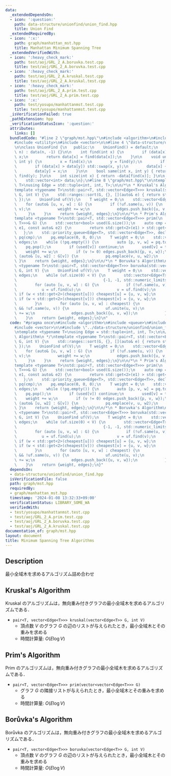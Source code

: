 ```yaml
---
data:
  _extendedDependsOn:
  - icon: ':question:'
    path: data-structure/unionfind/union_find.hpp
    title: Union Find
  _extendedRequiredBy:
  - icon: ':x:'
    path: graph/manhattan_mst.hpp
    title: Manhattan Minimum Spanning Tree
  _extendedVerifiedWith:
  - icon: ':heavy_check_mark:'
    path: test/aoj/GRL_2_A.boruvka.test.cpp
    title: test/aoj/GRL_2_A.boruvka.test.cpp
  - icon: ':heavy_check_mark:'
    path: test/aoj/GRL_2_A.kruskal.test.cpp
    title: test/aoj/GRL_2_A.kruskal.test.cpp
  - icon: ':heavy_check_mark:'
    path: test/aoj/GRL_2_A.prim.test.cpp
    title: test/aoj/GRL_2_A.prim.test.cpp
  - icon: ':x:'
    path: test/yosupo/manhattanmst.test.cpp
    title: test/yosupo/manhattanmst.test.cpp
  _isVerificationFailed: true
  _pathExtension: hpp
  _verificationStatusIcon: ':question:'
  attributes:
    links: []
  bundledCode: "#line 2 \"graph/mst.hpp\"\n#include <algorithm>\n#include <queue>\n\
    #include <utility>\n#include <vector>\n\n#line 4 \"data-structure/unionfind/union_find.hpp\"\
    \n\nclass UnionFind {\n   public:\n    UnionFind() = default;\n    explicit UnionFind(int\
    \ n) : data(n, -1) {}\n\n    int find(int x) {\n        if (data[x] < 0) return\
    \ x;\n        return data[x] = find(data[x]);\n    }\n\n    void unite(int x,\
    \ int y) {\n        x = find(x);\n        y = find(y);\n        if (x == y) return;\n\
    \        if (data[x] > data[y]) std::swap(x, y);\n        data[x] += data[y];\n\
    \        data[y] = x;\n    }\n\n    bool same(int x, int y) { return find(x) ==\
    \ find(y); }\n\n    int size(int x) { return -data[find(x)]; }\n\n   private:\n\
    \    std::vector<int> data;\n};\n#line 8 \"graph/mst.hpp\"\n\ntemplate <typename\
    \ T>\nusing Edge = std::tuple<int, int, T>;\n\n/*\n * Kruskal's Algorithm\n */\n\
    template <typename T>\nstd::pair<T, std::vector<Edge<T>>> kruskal(std::vector<Edge<T>>\
    \ G, int V) {\n    std::ranges::sort(G, {}, [](auto& e) { return std::get<2>(e);\
    \ });\n    UnionFind uf(V);\n    T weight = 0;\n    std::vector<Edge<T>> edges;\n\
    \    for (auto& [u, v, w] : G) {\n        if (!uf.same(u, v)) {\n            uf.unite(u,\
    \ v);\n            weight += w;\n            edges.push_back({u, v, w});\n   \
    \     }\n    }\n    return {weight, edges};\n}\n\n/*\n * Prim's Algorithm\n */\n\
    template <typename T>\nstd::pair<T, std::vector<Edge<T>>> prim(\n    const std::vector<std::vector<std::pair<int,\
    \ T>>>& G) {\n    std::vector<bool> used(G.size());\n    auto cmp = [](const auto&\
    \ e1, const auto& e2) {\n        return std::get<2>(e1) > std::get<2>(e2);\n \
    \   };\n    std::priority_queue<Edge<T>, std::vector<Edge<T>>, decltype(cmp)>\
    \ pq(cmp);\n    pq.emplace(0, 0, 0);\n    T weight = 0;\n    std::vector<Edge<T>>\
    \ edges;\n    while (!pq.empty()) {\n        auto [p, v, w] = pq.top();\n    \
    \    pq.pop();\n        if (used[v]) continue;\n        used[v] = true;\n    \
    \    weight += w;\n        if (v != 0) edges.push_back({p, v, w});\n        for\
    \ (auto& [u, w2] : G[v]) {\n            pq.emplace(v, u, w2);\n        }\n   \
    \ }\n    return {weight, edges};\n}\n\n/*\n * Boruvka's Algorithm\n */\ntemplate\
    \ <typename T>\nstd::pair<T, std::vector<Edge<T>>> boruvka(std::vector<Edge<T>>\
    \ G, int V) {\n    UnionFind uf(V);\n    T weight = 0;\n    std::vector<Edge<T>>\
    \ edges;\n    while (uf.size(0) < V) {\n        std::vector<Edge<T>> cheapest(V,\n\
    \                                      {-1, -1, std::numeric_limits<T>::max()});\n\
    \        for (auto [u, v, w] : G) {\n            if (!uf.same(u, v)) {\n     \
    \           u = uf.find(u);\n                v = uf.find(v);\n               \
    \ if (w < std::get<2>(cheapest[u])) cheapest[u] = {u, v, w};\n               \
    \ if (w < std::get<2>(cheapest[v])) cheapest[v] = {u, v, w};\n            }\n\
    \        }\n        for (auto [u, v, w] : cheapest) {\n            if (u != -1\
    \ && !uf.same(u, v)) {\n                uf.unite(u, v);\n                weight\
    \ += w;\n                edges.push_back({u, v, w});\n            }\n        }\n\
    \    }\n    return {weight, edges};\n}\n"
  code: "#pragma once\n#include <algorithm>\n#include <queue>\n#include <utility>\n\
    #include <vector>\n\n#include \"../data-structure/unionfind/union_find.hpp\"\n\
    \ntemplate <typename T>\nusing Edge = std::tuple<int, int, T>;\n\n/*\n * Kruskal's\
    \ Algorithm\n */\ntemplate <typename T>\nstd::pair<T, std::vector<Edge<T>>> kruskal(std::vector<Edge<T>>\
    \ G, int V) {\n    std::ranges::sort(G, {}, [](auto& e) { return std::get<2>(e);\
    \ });\n    UnionFind uf(V);\n    T weight = 0;\n    std::vector<Edge<T>> edges;\n\
    \    for (auto& [u, v, w] : G) {\n        if (!uf.same(u, v)) {\n            uf.unite(u,\
    \ v);\n            weight += w;\n            edges.push_back({u, v, w});\n   \
    \     }\n    }\n    return {weight, edges};\n}\n\n/*\n * Prim's Algorithm\n */\n\
    template <typename T>\nstd::pair<T, std::vector<Edge<T>>> prim(\n    const std::vector<std::vector<std::pair<int,\
    \ T>>>& G) {\n    std::vector<bool> used(G.size());\n    auto cmp = [](const auto&\
    \ e1, const auto& e2) {\n        return std::get<2>(e1) > std::get<2>(e2);\n \
    \   };\n    std::priority_queue<Edge<T>, std::vector<Edge<T>>, decltype(cmp)>\
    \ pq(cmp);\n    pq.emplace(0, 0, 0);\n    T weight = 0;\n    std::vector<Edge<T>>\
    \ edges;\n    while (!pq.empty()) {\n        auto [p, v, w] = pq.top();\n    \
    \    pq.pop();\n        if (used[v]) continue;\n        used[v] = true;\n    \
    \    weight += w;\n        if (v != 0) edges.push_back({p, v, w});\n        for\
    \ (auto& [u, w2] : G[v]) {\n            pq.emplace(v, u, w2);\n        }\n   \
    \ }\n    return {weight, edges};\n}\n\n/*\n * Boruvka's Algorithm\n */\ntemplate\
    \ <typename T>\nstd::pair<T, std::vector<Edge<T>>> boruvka(std::vector<Edge<T>>\
    \ G, int V) {\n    UnionFind uf(V);\n    T weight = 0;\n    std::vector<Edge<T>>\
    \ edges;\n    while (uf.size(0) < V) {\n        std::vector<Edge<T>> cheapest(V,\n\
    \                                      {-1, -1, std::numeric_limits<T>::max()});\n\
    \        for (auto [u, v, w] : G) {\n            if (!uf.same(u, v)) {\n     \
    \           u = uf.find(u);\n                v = uf.find(v);\n               \
    \ if (w < std::get<2>(cheapest[u])) cheapest[u] = {u, v, w};\n               \
    \ if (w < std::get<2>(cheapest[v])) cheapest[v] = {u, v, w};\n            }\n\
    \        }\n        for (auto [u, v, w] : cheapest) {\n            if (u != -1\
    \ && !uf.same(u, v)) {\n                uf.unite(u, v);\n                weight\
    \ += w;\n                edges.push_back({u, v, w});\n            }\n        }\n\
    \    }\n    return {weight, edges};\n}"
  dependsOn:
  - data-structure/unionfind/union_find.hpp
  isVerificationFile: false
  path: graph/mst.hpp
  requiredBy:
  - graph/manhattan_mst.hpp
  timestamp: '2024-01-08 13:32:33+09:00'
  verificationStatus: LIBRARY_SOME_WA
  verifiedWith:
  - test/yosupo/manhattanmst.test.cpp
  - test/aoj/GRL_2_A.prim.test.cpp
  - test/aoj/GRL_2_A.boruvka.test.cpp
  - test/aoj/GRL_2_A.kruskal.test.cpp
documentation_of: graph/mst.hpp
layout: document
title: Minimum Spanning Tree Algorithms
---
```


## Description

最小全域木を求めるアルゴリズム詰め合わせ

## Kruskal's Algorithm

Kruskal のアルゴリズムは，無向重み付きグラフの最小全域木を求めるアルゴリズムである．

- `pair<T, vector<Edge<T>>> kruskal(vector<Edge<T>> G, int V)`
    - 頂点数 $V$ のグラフ $G$ の辺のリストが与えられたとき，最小全域木とその重みを求める
    - 時間計算量: $O(E\log V)$

## Prim's Algorithm

Prim のアルゴリズムは，無向重み付きグラフの最小全域木を求めるアルゴリズムである．

- `pair<T, vector<Edge<T>>> prim(vector<vector<Edge<T>>> G)`
    - グラフ $G$ の隣接リストが与えられたとき，最小全域木とその重みを求める
    - 時間計算量: $O(E\log V)$

## Borůvka's Algorithm

Borůvka のアルゴリズムは，無向重み付きグラフの最小全域木を求めるアルゴリズムである．

- `pair<T, vector<Edge<T>>> boruvka(vector<Edge<T>> G, int V)`
    - 頂点数 $V$ のグラフ $G$ の辺のリストが与えられたとき，最小全域木とその重みを求める
    - 時間計算量: $O(E\log V)$